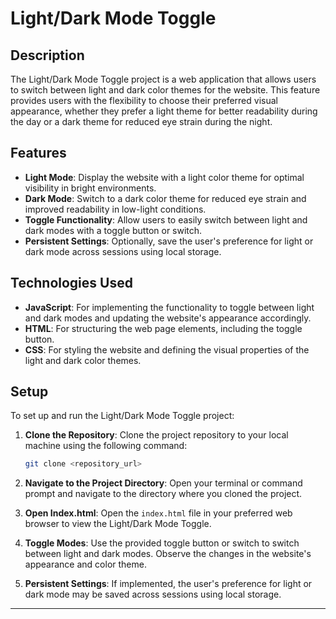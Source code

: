 # Light/Dark Mode Toggle

## Description

The Light/Dark Mode Toggle project is a web application that allows users to switch between light and dark color themes for the website. This feature provides users with the flexibility to choose their preferred visual appearance, whether they prefer a light theme for better readability during the day or a dark theme for reduced eye strain during the night.

## Features

- **Light Mode**: Display the website with a light color theme for optimal visibility in bright environments.
- **Dark Mode**: Switch to a dark color theme for reduced eye strain and improved readability in low-light conditions.
- **Toggle Functionality**: Allow users to easily switch between light and dark modes with a toggle button or switch.
- **Persistent Settings**: Optionally, save the user's preference for light or dark mode across sessions using local storage.

## Technologies Used

- **JavaScript**: For implementing the functionality to toggle between light and dark modes and updating the website's appearance accordingly.
- **HTML**: For structuring the web page elements, including the toggle button.
- **CSS**: For styling the website and defining the visual properties of the light and dark color themes.

## Setup

To set up and run the Light/Dark Mode Toggle project:

1. **Clone the Repository**: Clone the project repository to your local machine using the following command:

   ```bash
   git clone <repository_url>
   ```

2. **Navigate to the Project Directory**: Open your terminal or command prompt and navigate to the directory where you cloned the project.

3. **Open Index.html**: Open the `index.html` file in your preferred web browser to view the Light/Dark Mode Toggle.

4. **Toggle Modes**: Use the provided toggle button or switch to switch between light and dark modes. Observe the changes in the website's appearance and color theme.

5. **Persistent Settings**: If implemented, the user's preference for light or dark mode may be saved across sessions using local storage.

---